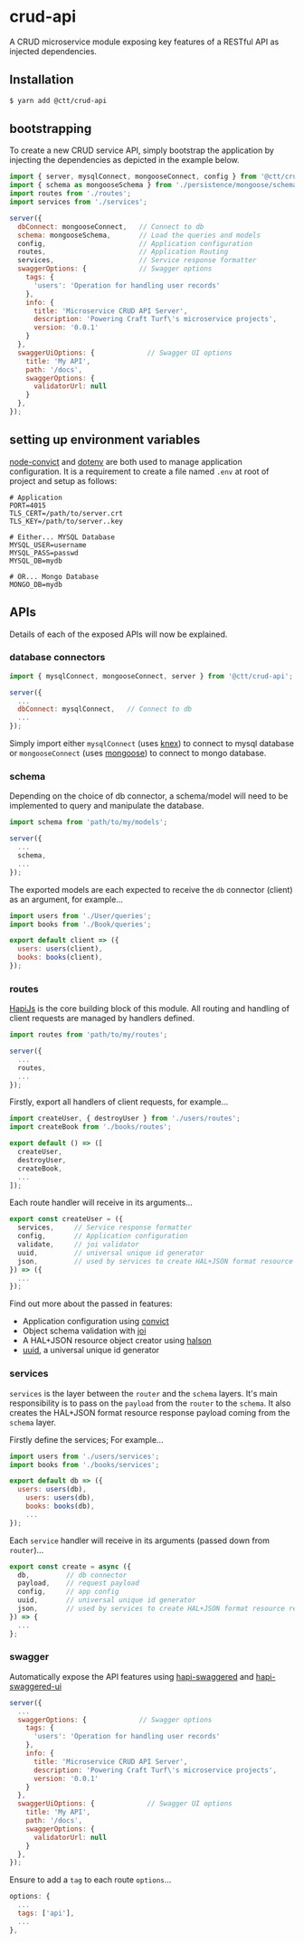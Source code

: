 # crud-api
A CRUD microservice module exposing key features of a RESTful API as injected dependencies.

## Installation

```sh
$ yarn add @ctt/crud-api
```

## bootstrapping
To create a new CRUD service API, simply bootstrap the application by injecting the dependencies as depicted in the example below.

```javascript
import { server, mysqlConnect, mongooseConnect, config } from '@ctt/crud-api';
import { schema as mongooseSchema } from './persistence/mongoose/schema';
import routes from './routes';
import services from './services';

server({
  dbConnect: mongooseConnect,   // Connect to db
  schema: mongooseSchema,       // Load the queries and models
  config,                       // Application configuration
  routes,                       // Application Routing
  services,                     // Service response formatter
  swaggerOptions: {             // Swagger options
    tags: {
      'users': 'Operation for handling user records'
    },
    info: {
      title: 'Microservice CRUD API Server',
      description: 'Powering Craft Turf\'s microservice projects',
      version: '0.0.1'
    }
  },
  swaggerUiOptions: {             // Swagger UI options
    title: 'My API',
    path: '/docs',
    swaggerOptions: {
      validatorUrl: null
    }
  },
});
```

## setting up environment variables
[node-convict](https://github.com/mozilla/node-convict) and [dotenv](https://github.com/motdotla/dotenv) are both used to manage application configuration. It is a requirement to create a file named `.env` at root of project and setup as follows:



```
# Application
PORT=4015
TLS_CERT=/path/to/server.crt
TLS_KEY=/path/to/server..key

# Either... MYSQL Database
MYSQL_USER=username
MYSQL_PASS=passwd
MYSQL_DB=mydb

# OR... Mongo Database
MONGO_DB=mydb
```

## APIs

Details of each of the exposed APIs will now be explained.

### database connectors

```js
import { mysqlConnect, mongooseConnect, server } from '@ctt/crud-api';

server({
  ...
  dbConnect: mysqlConnect,   // Connect to db
  ...
});
```

Simply import either `mysqlConnect` (uses [knex](https://github.com/tgriesser/knex)) to connect to mysql database or `mongooseConnect` (uses [mongoose](https://github.com/Automattic/mongoose)) to connect to mongo database.

### schema

Depending on the choice of db connector, a schema/model will need to be implemented to query and manipulate the database.

```js
import schema from 'path/to/my/models';

server({
  ...
  schema,
  ...
});
```

The exported models are each expected to receive the `db` connector (client) as an argument, for example...

```js
import users from './User/queries';
import books from './Book/queries';

export default client => ({
  users: users(client),
  books: books(client),
});
```

### routes

[HapiJs](https://hapijs.com/tutorials/routing?lang=en_US) is the core building block of this module. All routing and handling of client requests are managed by handlers defined.

```js
import routes from 'path/to/my/routes';

server({
  ...
  routes,
  ...
});
```

Firstly, export all handlers of client requests, for example...

```js
import createUser, { destroyUser } from './users/routes';
import createBook from './books/routes';

export default () => ([
  createUser,
  destroyUser,
  createBook,
  ...
]);
```

Each route handler will receive in its arguments...

```js
export const createUser = ({
  services,     // Service response formatter
  config,       // Application configuration
  validate,     // joi validator
  uuid,         // universal unique id generator
  json,         // used by services to create HAL+JSON format resource response payload
}) => ({
  ...
});
```

Find out more about the passed in features:
- Application configuration using [convict](https://github.com/mozilla/node-convict)
- Object schema validation with [joi](https://github.com/hapijs/joi)
- A HAL+JSON resource object creator using [halson](https://github.com/seznam/halson)
- [uuid](https://github.com/kelektiv/node-uuid), a universal unique id generator


### services

`services` is the layer between the `router` and the `schema` layers. It's main responsibility is to pass on the `payload` from the `router` to the `schema`. It also creates the HAL+JSON format resource response payload coming from the `schema` layer.

Firstly define the services; For example...

```js
import users from './users/services';
import books from './books/services';

export default db => ({
  users: users(db),
    users: users(db),
    books: books(db),
    ...
});
```

Each `service` handler will receive in its arguments (passed down from `router`)...

```js
export const create = async ({
  db,         // db connector
  payload,    // request payload
  config,     // app config
  uuid,       // universal unique id generator
  json,       // used by services to create HAL+JSON format resource response payload
}) => {
  ...
};
```

### swagger

Automatically expose the API features using [hapi-swaggered](https://github.com/z0mt3c/hapi-swaggered) and [hapi-swaggered-ui](https://github.com/z0mt3c/hapi-swaggered-ui)

```js
server({
  ...
  swaggerOptions: {             // Swagger options
    tags: {
      'users': 'Operation for handling user records'
    },
    info: {
      title: 'Microservice CRUD API Server',
      description: 'Powering Craft Turf\'s microservice projects',
      version: '0.0.1'
    }
  },
  swaggerUiOptions: {             // Swagger UI options
    title: 'My API',
    path: '/docs',
    swaggerOptions: {
      validatorUrl: null
    }
  },
});
```

Ensure to add a `tag` to each route `options`...

```js
options: {
  ...
  tags: ['api'],
  ...
},
```
